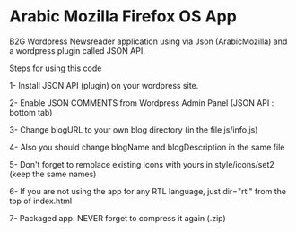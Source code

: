 Arabic Mozilla Firefox OS App
========

B2G Wordpress Newsreader application using via Json (ArabicMozilla) and a wordpress plugin called JSON API.


Steps for using this code

1- Install JSON API (plugin) on your wordpress site.

2- Enable JSON COMMENTS from Wordpress Admin Panel (JSON API : bottom tab) 

3- Change blogURL to your own blog directory (in the file js/info.js)

4- Also you should change blogName and blogDescription in the same file

5- Don't forget to remplace existing icons with yours in style/icons/set2 (keep the same names)

6- If you are not using the app for any RTL language, just dir="rtl" from the top of index.html

7- Packaged app: NEVER forget to compress it again (.zip)
